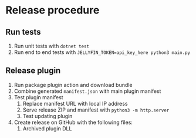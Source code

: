 # Release procedure

## Run tests

1. Run unit tests with `dotnet test`
2. Run end to end tests with `JELLYFIN_TOKEN=api_key_here python3 main.py`

## Release plugin

1. Run package plugin action and download bundle
2. Combine generated `manifest.json` with main plugin manifest
3. Test plugin manifest
   1. Replace manifest URL with local IP address
   2. Serve release ZIP and manifest with `python3 -m http.server`
   3. Test updating plugin
4. Create release on GitHub with the following files:
   1. Archived plugin DLL
